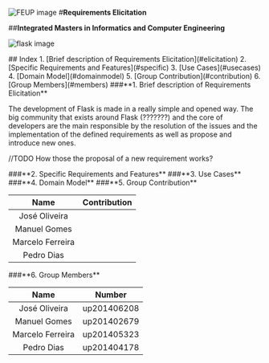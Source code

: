 ![FEUP image](https://sigarra.up.pt/feup/pt/WEB_GESSI_DOCS.download_file?p_name=F-370784536/logo_cores_oficiais.jpg)
#**Requirements Elicitation**

##**Integrated Masters in Informatics and Computer Engineering**

![flask image](http://flask.pocoo.org/static/logo/flask.png)

<a name="index"/>
## Index
1. [Brief description of Requirements Elicitation](#elicitation)
2. [Specific Requirements and Features](#specific)
3. [Use Cases](#usecases)
4. [Domain Model](#domainmodel)
5. [Group Contribution](#contribution)
6. [Group Members](#members)

<a name="elicitation"/>
###**1. Brief description of Requirements Elicitation**

The development of Flask is made in a really simple and opened way. The big community that exists around Flask (???????) and the core of developers are the main responsible by the resolution of the issues and the implementation of the defined requirements as well as propose and introduce new ones. 

//TODO
How those the proposal of a new requirement works?



<a name="specific"/>
###**2. Specific Requirements and Features**







<a name="usecases"/>
###**3. Use Cases**







<a name="domainmodel"/>
###**4. Domain Model**







<a name="contribution"/>
###**5. Group Contribution**

|Name|Contribution|
| :---: | :---: |
|José Oliveira| |
|Manuel Gomes| |
|Marcelo Ferreira| |
|Pedro Dias| |

<a name="members"/>
###**6. Group Members**

|Name|Number|
| :---: | :---: |
|José Oliveira|up201406208|
|Manuel Gomes|up201402679 |
|Marcelo Ferreira|up201405323|
|Pedro Dias|up201404178|
